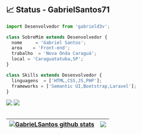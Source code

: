 
## 📈 Status - GabrielSantos71

```js
import Desenvolvedor from 'gabrield3v';

class SobreMim extends Desenvolvedor {
  nome     = 'Gabriel Santos';
  area    = 'Front-end';
  trabalho  = 'Nova Onda Caraguá';
  local = 'Caraguatatuba,SP';
}

class Skills extends Desenvolvedor {
  linguagens  = ['HTML,CSS,JS,PHP'];
  frameworks = ['Semantic UI,Bootstrap,Laravel'];
}
```

<p align="center">

<p align="left">
  <a href="#" alt="Gmail">
  <img src="https://img.shields.io/badge/-Gmail-FF0000?style=flat-square&labelColor=FF0000&logo=gmail&logoColor=white&link=https://mail.google.com/mail/u/0/#inbox" /></a>

  <a href="#" alt="Linkedin">
  <img src="https://img.shields.io/badge/-Linkedin-0e76a8?style=flat-square&logo=Linkedin&logoColor=white&link=https://www.linkedin.com/in/gabriel-dos-santos-203534239/" /></a>
  
<br/>
  
</br>


| <a href="https://github.com/GabrielSantos71/github-readme-stats"><img align="center" src="https://github-readme-stats.vercel.app/api?username=GabrielSantos71&show_icons=true&include_all_commits=true&theme=buefy&hide_border=true" alt="GabrieLSantos github stats" /></a> | <a href="https://github.com/GabrielSantos71/github-readme-stats"><img align="center" src="https://github-readme-stats.vercel.app/api/top-langs/?username=GabrielSantos71&layout=compact&theme=buefy&hide_border=true" /></a> |
| ------------- | ------------- |
  
</p>








